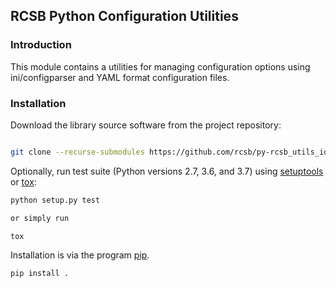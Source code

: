 ## RCSB Python Configuration Utilities

### Introduction

This module contains a utilities for managing configuration options
using ini/configparser and YAML format configuration files.

### Installation

Download the library source software from the project repository:

```bash

git clone --recurse-submodules https://github.com/rcsb/py-rcsb_utils_io.git

```

Optionally, run test suite (Python versions 2.7, 3.6, and 3.7) using
[setuptools](https://setuptools.readthedocs.io/en/latest/) or
[tox](http://tox.readthedocs.io/en/latest/example/platform.html):

```bash
python setup.py test

or simply run

tox
```

Installation is via the program [pip](https://pypi.python.org/pypi/pip).

```bash
pip install .
```

